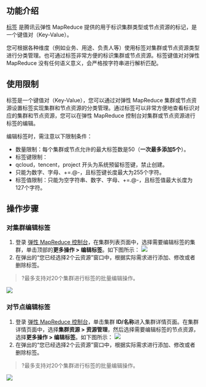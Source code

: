 ## 功能介绍
[标签](https://cloud.tencent.com/document/product/651/36479) 是腾讯云弹性 MapReduce 提供的用于标识集群类型或节点资源的标记，是一个键值对（Key-Value）。

您可根据各种维度（例如业务、用途、负责人等）使用标签对集群或节点资源类型进行分类管理。也可通过标签非常方便的标识集群或节点资源。标签键值对对弹性 MapReduce 没有任何语义意义，会严格按字符串进行解析匹配。 

## 使用限制
标签是一个键值对（Key-Value），您可以通过对弹性 MapReduce 集群或节点资源设置标签实现集群和节点资源的分类管理。通过标签可以非常方便地查看标识对应的集群和节点资源，您可以在弹性 MapReduce 控制台对集群或节点资源进行标签的编辑。

编辑标签时，需注意以下限制条件：
- 数量限制：每个集群或节点允许的最大标签数是50（**一次最多添加5个**）。
- 标签键限制：
 - qcloud，tencent，project 开头为系统预留标签键，禁止创建。
 - 只能为数字、字母、+=.@-，且标签键长度最大为255个字符。
- 标签值限制：只能为空字符串、数字、字母、+=.@-，且标签值最大长度为127个字符。

## 操作步骤
### 对集群编辑标签
1. 登录 [弹性 MapReduce 控制台](https://console.cloud.tencent.com/emr)，在集群列表页面中，选择需要编辑标签的集群，单击顶部的**更多操作 > 编辑标签**。如下图所示：
![](https://qcloudimg.tencent-cloud.cn/raw/c0348d81711eadadda3a1ef805aeb656.png)
2. 在弹出的“您已经选择2个云资源”窗口中，根据实际需求进行添加、修改或者删除标签。
>?最多支持对20个集群进行标签的批量编辑操作。
>
![](https://main.qcloudimg.com/raw/4f46dbe5462f83bb8a7903d7e70c231b.png)

### 对节点编辑标签
1. 登录 [弹性 MapReduce 控制台](https://console.cloud.tencent.com/emr)，单击集群 **ID/名称**进入集群详情页面。在集群详情页面中，选择**集群资源 > 资源管理**，然后选择需要编辑标签的节点资源，选择**更多操作 > 编辑标签**。如下图所示：
![](https://main.qcloudimg.com/raw/b77d82ef2bb7eaebc649ad797f4a7cc5.png)
2. 在弹出的“您已经选择2个云资源”窗口中，根据实际需求进行添加、修改或者删除标签。
>?最多支持对20个集群进行标签的批量编辑操作。
>
![](https://main.qcloudimg.com/raw/9852618a753b9fdb8f53696b46d6b7bb.png)
